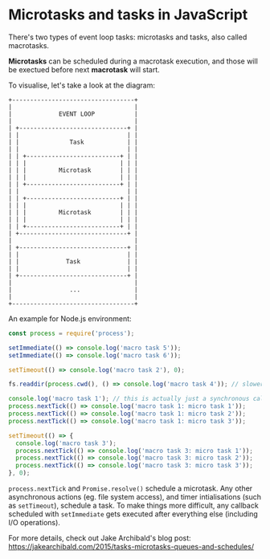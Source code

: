 # Microtasks and tasks in JavaScript

There's two types of event loop tasks: microtasks and tasks, also called macrotasks.

**Microtasks** can be scheduled during a macrotask execution, and those will be exectued before next **macrotask** will start.

To visualise, let's take a look at the diagram:

```
+----------------------------------+
|                                  |
|             EVENT LOOP           |
|                                  |
| +------------------------------+ |
| |                              | |
| |              Task            | |
| |                              | |
| | +--------------------------+ | |
| | |                          | | |
| | |         Microtask        | | |
| | |                          | | |
| | +--------------------------+ | |
| |                              | |
| | +--------------------------+ | |
| | |                          | | |
| | |         Microtask        | | |
| | |                          | | |
| | +--------------------------+ | |
| +------------------------------+ |
|                                  |
| +------------------------------+ |
| |                              | |
| |             Task             | |
| |                              | |
| +------------------------------+ |
|                                  |
|                ...               |
|                                  |
+----------------------------------+
```

An example for Node.js environment:

```javascript
const process = require('process');

setImmediate(() => console.log('macro task 5'));
setImmediate(() => console.log('macro task 6'));

setTimeout(() => console.log('macro task 2'), 0);

fs.readdir(process.cwd(), () => console.log('macro task 4')); // slower than setTimeout with 0ms delay

console.log('macro task 1'); // this is actually just a synchronous call, not a macro task - just to visualise in console output
process.nextTick(() => console.log('macro task 1: micro task 1'));
process.nextTick(() => console.log('macro task 1: micro task 2'));
process.nextTick(() => console.log('macro task 1: micro task 3'));

setTimeout(() => {
  console.log('macro task 3');
  process.nextTick(() => console.log('macro task 3: micro task 1'));
  process.nextTick(() => console.log('macro task 3: micro task 2'));
  process.nextTick(() => console.log('macro task 3: micro task 3'));
}, 0);
```

`process.nextTick` and `Promise.resolve()` schedule a microtask.
Any other asynchronous actions (eg. file system access), and timer intialisations (such as `setTimeout`), schedule a task.
To make things more difficult, any callback scheduled with `setImmediate` gets executed after everything else (including I/O operations).

For more details, check out Jake Archibald's blog post: https://jakearchibald.com/2015/tasks-microtasks-queues-and-schedules/
